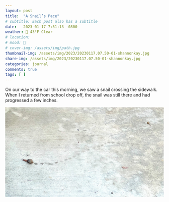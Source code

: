 ```yaml
---
layout: post
title:  "A Snail’s Pace"
# subtitle: Each post also has a subtitle
date:   2023-01-17 7:51:13 -0800
weather: 🔆 43°F Clear
# location: 
# mood: 🥰
# cover-img: /assets/img/path.jpg
thumbnail-img: /assets/img/2023/20230117.07.50-01-shannonkay.jpg
share-img: /assets/img/2023/20230117.07.50-01-shannonkay.jpg
categories: journal
comments: true
tags: [ ]
---
```


On our way to the car this morning, we saw a snail crossing the sidewalk. When I returned from school drop off, the snail was still there and had progressed a few inches.

![Snail](/assets/img/2023/20230117.07.50-01-shannonkay.jpg)
